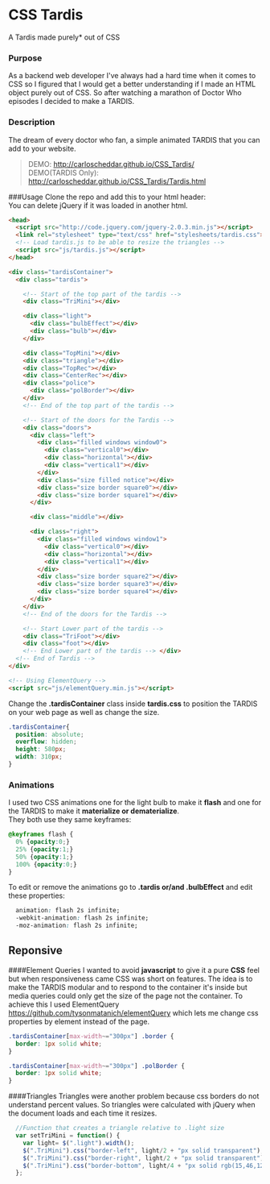 CSS Tardis
==========

A Tardis made purely* out of CSS

### Purpose
As a backend web developer I've always had a hard time when it comes to CSS so I figured that I would get a better understanding if I made an HTML object purely out of CSS. So after watching a marathon of Doctor Who episodes I decided to make a TARDIS.

### Description
The dream of every doctor who fan, a simple animated TARDIS that you can add to your website.
> DEMO: http://carloscheddar.github.io/CSS_Tardis/  
> DEMO(TARDIS Only): http://carloscheddar.github.io/CSS_Tardis/Tardis.html

###Usage
Clone the repo and add this to your html header:   
You can delete jQuery if it was loaded in another html.  

```html
<head>
  <script src="http://code.jquery.com/jquery-2.0.3.min.js"></script>
  <link rel="stylesheet" type="text/css" href="stylesheets/tardis.css">
  <!-- Load tardis.js to be able to resize the triangles -->
  <script src="js/tardis.js"></script>
</head>

<div class="tardisContainer">
  <div class="tardis">

    <!-- Start of the top part of the tardis -->
    <div class="TriMini"></div>

    <div class="light">
      <div class="bulbEffect"></div>
      <div class="bulb"></div>
    </div>

    <div class="TopMini"></div>
    <div class="triangle"></div>
    <div class="TopRec"></div>
    <div class="CenterRec"></div>
    <div class="police">
      <div class="polBorder"></div>
    </div>
    <!-- End of the top part of the tardis -->

    <!-- Start of the doors for the Tardis -->
    <div class="doors">
      <div class="left">
        <div class="filled windows window0">
          <div class="vertical0"></div>
          <div class="horizontal"></div>
          <div class="vertical1"></div>
        </div>
        <div class="size filled notice"></div>
        <div class="size border square0"></div>
        <div class="size border square1"></div>
      </div>

      <div class="middle"></div>

      <div class="right">
        <div class="filled windows window1">
          <div class="vertical0"></div>
          <div class="horizontal"></div>
          <div class="vertical1"></div>
        </div>
        <div class="size border square2"></div>
        <div class="size border square3"></div>
        <div class="size border square4"></div>
      </div>
    </div>
    <!-- End of the doors for the Tardis -->

    <!-- Start Lower part of the tardis -->
    <div class="TriFoot"></div>
    <div class="foot"></div>
    <!-- End Lower part of the tardis --> </div>
  <!-- End of Tardis -->
</div>

<!-- Using ElementQuery -->
<script src="js/elementQuery.min.js"></script>
```
Change the **.tardisContainer** class inside **tardis.css** to position the TARDIS on your web page as well as change the size.
```css
.tardisContainer{
  position: absolute;
  overflow: hidden;
  height: 580px;
  width: 310px;
}
```

### Animations
I used two CSS animations one for the light bulb to make it **flash** and one for the TARDIS to make it **materialize or dematerialize**.  
They both use they same keyframes:  
```css
@keyframes flash {
  0% {opacity:0;}
  25% {opacity:1;}
  50% {opacity:1;}
  100% {opacity:0;}
}
```
To edit or remove the animations go to **.tardis or/and .bulbEffect** and edit these properties:
```css
  animation: flash 2s infinite;
  -webkit-animation: flash 2s infinite;
  -moz-animation: flash 2s infinite;
```


## Reponsive
####Element Queries
I wanted to avoid **javascript** to give it a pure **CSS** feel but when responsiveness came CSS was short on features.
The idea is to make the TARDIS modular and to respond to the container it's inside but media queries could only get the size of the page not the container. To achieve this I used ElementQuery https://github.com/tysonmatanich/elementQuery which lets me change css properties by element instead of the page.  
```css
.tardisContainer[max-width~="300px"] .border {
  border: 1px solid white;
}

.tardisContainer[max-width~="300px"] .polBorder {
  border: 1px solid white;
}
```

####Triangles
Triangles were another problem because css borders do not understand percent values. So triangles were calculated with jQuery when the document loads and each time it resizes.
```js
  //Function that creates a triangle relative to .light size
  var setTriMini = function() {
    var light= $(".light").width();
    $(".TriMini").css("border-left", light/2 + "px solid transparent");
    $(".TriMini").css("border-right", light/2 + "px solid transparent");
    $(".TriMini").css("border-bottom", light/4 + "px solid rgb(15,46,127)");
  };
```
